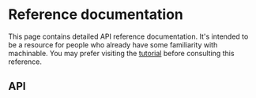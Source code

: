 # Reference documentation

This page contains detailed API reference documentation. It's intended to be a resource for people who already have some familiarity with machinable. You may prefer visiting the [tutorial](../tutorial/essentials/overview.md) before consulting this reference.

## API

<script setup>
import ApiExplorer from '../.vitepress/components/ApiExplorer.vue'
</script>


<ApiExplorer />